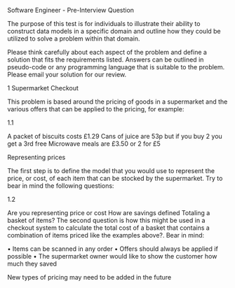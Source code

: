 Software Engineer - Pre-Interview Question

The purpose of this test is for individuals to illustrate their ability to construct data models
in a specific domain and outline how they could be utilized to solve a problem within that
domain.

Please think carefully about each aspect of the problem and define a solution that fits the
requirements listed. Answers can be outlined in pseudo-code or any programming language that is suitable to the problem. Please email your solution for our review.

1 Supermarket Checkout

This problem is based around the pricing of goods in a supermarket and the various offers that can be applied to the pricing, for example:

1.1

A packet of biscuits costs £1.29 Cans of juice are 53p but if you buy 2 you get a 3rd free Microwave meals are £3.50 or 2 for £5

Representing prices

The first step is to define the model that you would use to represent the price, or cost, of each item that can be stocked by the supermarket. Try to bear in mind the following questions:

1.2

Are you representing price or cost How are savings defined Totaling a basket of items?
The second question is how this might be used in a checkout system to calculate the total cost of a basket that contains a combination of items priced like the examples above?. Bear in mind:

• Items can be scanned in any order
• Offers should always be applied if possible
• The supermarket owner would like to show the customer how much they saved

New types of pricing may need to be added in the future
